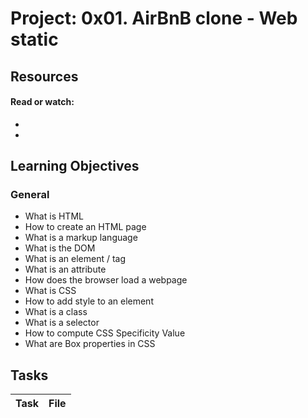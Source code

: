 # Project: 0x01. AirBnB clone - Web static

## Resources

#### Read or watch:

* [](https://intranet.alxswe.com/concepts/2)
* [](https://intranet.alxswe.com/concepts/4)
## Learning Objectives

### General

* What is HTML
* How to create an HTML page
* What is a markup language
* What is the DOM
* What is an element / tag
* What is an attribute
* How does the browser load a webpage
* What is CSS
* How to add style to an element
* What is a class
* What is a selector
* How to compute CSS Specificity Value
* What are Box properties in CSS
## Tasks

| Task | File |
| ---- | ---- |

